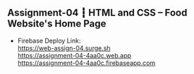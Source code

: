 ## Assignment-04 ┇ HTML and CSS – Food Website's Home Page
- Firebase Deploy Link: </br>
https://web-assign-04.surge.sh </br>
https://assignment-04-4aa0c.web.app </br>
https://assignment-04-4aa0c.firebaseapp.com
